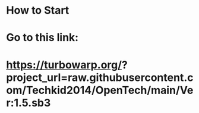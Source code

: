 # How to Start
#
# Go to this link:
# https://turbowarp.org/? project_url=raw.githubusercontent.com/Techkid2014/OpenTech/main/Ver:1.5.sb3
